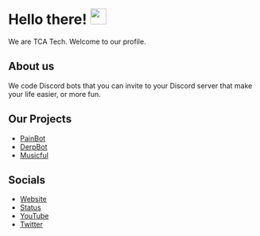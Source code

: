 # Hello there! <img src="https://media.giphy.com/media/hvRJCLFzcasrR4ia7z/giphy.gif" width="32px">
We are TCA Tech. Welcome to our profile.

## About us
We code Discord bots that you can invite to your Discord server that make your life easier, or more fun.

## Our Projects
- [PainBot](https://painbot.tk)
- [DerpBot](https://github.com/TCATech/DerpBot)
- [Musicful](https://github.com/TCATech/Musicful/issues/1)

## Socials
- [Website](https://tcatech.ml)
- [Status](https://status.tcatech.ml)
- [YouTube](https://youtube.com/channel/UClRBLstCbOwgjmqv1DreWBA)
- [Twitter](https://twiter.com/TCATechStatus)
